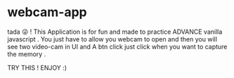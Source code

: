 # webcam-app
tada 😜 ! This Application is for fun and made to practice ADVANCE vanilla javascript . You just have to allow you webcam to open and then you will see two video-cam in UI and A btn click just click when you want to capture the memory .

TRY THIS ! 
ENJOY :)
